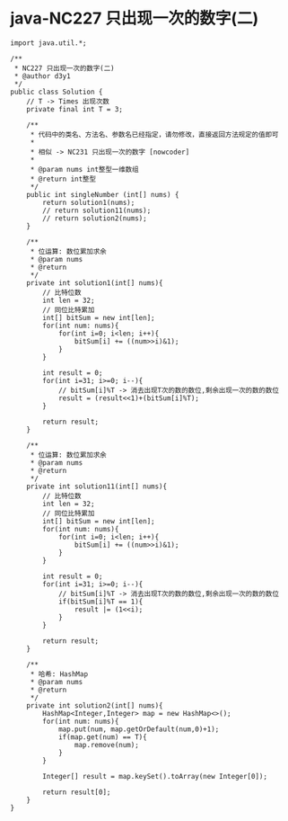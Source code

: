 # java-NC227 只出现一次的数字(二)


    import java.util.*;
    
    /**
     * NC227 只出现一次的数字(二)
     * @author d3y1
     */
    public class Solution {
        // T -> Times 出现次数
        private final int T = 3;
    
        /**
         * 代码中的类名、方法名、参数名已经指定，请勿修改，直接返回方法规定的值即可
         *
         * 相似 -> NC231 只出现一次的数字 [nowcoder]
         *
         * @param nums int整型一维数组
         * @return int整型
         */
        public int singleNumber (int[] nums) {
            return solution1(nums);
            // return solution11(nums);
            // return solution2(nums);
        }
    
        /**
         * 位运算: 数位累加求余
         * @param nums
         * @return
         */
        private int solution1(int[] nums){
            // 比特位数
            int len = 32;
            // 同位比特累加
            int[] bitSum = new int[len];
            for(int num: nums){
                for(int i=0; i<len; i++){
                    bitSum[i] += ((num>>i)&1);
                }
            }
    
            int result = 0;
            for(int i=31; i>=0; i--){
                // bitSum[i]%T -> 消去出现T次的数的数位,剩余出现一次的数的数位
                result = (result<<1)+(bitSum[i]%T);
            }
    
            return result;
        }
    
        /**
         * 位运算: 数位累加求余
         * @param nums
         * @return
         */
        private int solution11(int[] nums){
            // 比特位数
            int len = 32;
            // 同位比特累加
            int[] bitSum = new int[len];
            for(int num: nums){
                for(int i=0; i<len; i++){
                    bitSum[i] += ((num>>i)&1);
                }
            }
    
            int result = 0;
            for(int i=31; i>=0; i--){
                // bitSum[i]%T -> 消去出现T次的数的数位,剩余出现一次的数的数位
                if(bitSum[i]%T == 1){
                    result |= (1<<i);
                }
            }
    
            return result;
        }
    
        /**
         * 哈希: HashMap
         * @param nums
         * @return
         */
        private int solution2(int[] nums){
            HashMap<Integer,Integer> map = new HashMap<>();
            for(int num: nums){
                map.put(num, map.getOrDefault(num,0)+1);
                if(map.get(num) == T){
                    map.remove(num);
                }
            }
    
            Integer[] result = map.keySet().toArray(new Integer[0]);
    
            return result[0];
        }
    }

  

